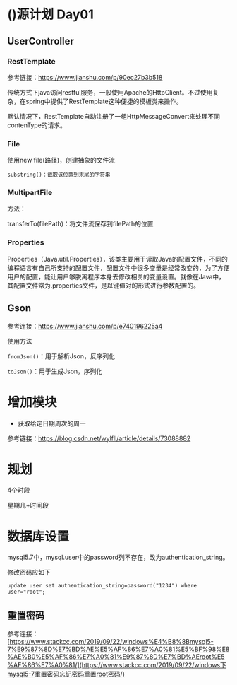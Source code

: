 # ()源计划 Day01

## UserController

### RestTemplate

参考链接：https://www.jianshu.com/p/90ec27b3b518

传统方式下java访问restful服务，一般使用Apache的HttpClient。不过使用复杂，在spring中提供了RestTemplate这种便捷的模板类来操作。

默认情况下，RestTemplate自动注册了一组HttpMessageConvert来处理不同contenType的请求。



### File

使用new file(路径)，创建抽象的文件流

```
substring()：截取该位置到末尾的字符串
```



### MultipartFile

方法：

transferTo(filePath)：将文件流保存到filePath的位置



### Properties

Properties（Java.util.Properties），该类主要用于读取Java的配置文件，不同的编程语言有自己所支持的配置文件，配置文件中很多变量是经常改变的，为了方便用户的配置，能让用户够脱离程序本身去修改相关的变量设置。就像在Java中，其配置文件常为.properties文件，是以键值对的形式进行参数配置的。



## Gson

参考连接：https://www.jianshu.com/p/e740196225a4

使用方法

`fromJson()`：用于解析Json，反序列化

`toJson()`：用于生成Json，序列化



# 增加模块

- 获取给定日期周次的周一

参考链接：https://blog.csdn.net/wylfll/article/details/73088882





# 规划

4个时段

星期几+时间段



# 数据库设置

mysql5.7中，mysql.user中的password列不存在，改为authentication_string。

修改密码应如下

```
update user set authentication_string=password("1234") where user="root";
```

## 重置密码

参考连接：[https://www.stackcc.com/2019/09/22/windows%E4%B8%8Bmysql5-7%E9%87%8D%E7%BD%AE%E5%AF%86%E7%A0%81%E5%BF%98%E8%AE%B0%E5%AF%86%E7%A0%81%E9%87%8D%E7%BD%AEroot%E5%AF%86%E7%A0%81/](https://www.stackcc.com/2019/09/22/windows下mysql5-7重置密码忘记密码重置root密码/)